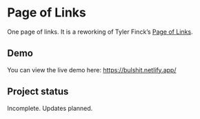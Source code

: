 # Page of Links
One page of links. It is a reworking of Tyler Finck’s [Page of Links](https://github.com/sursly/pageoflinks).

## Demo
You can view the live demo here: https://bulshit.netlify.app/

## Project status
Incomplete. Updates planned.
